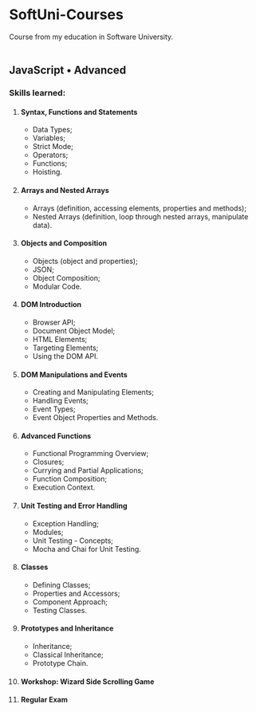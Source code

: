 # SoftUni-Courses
Course from my education in Software University.
<br>
<br>
<h2>JavaScript • Advanced</h2>
<h3>Skills learned:</h3>
<ol>
<li><h4>Syntax, Functions and Statements</h4></li>
  <ul>
	<li>Data Types;</li>
    <li>Variables;</li>
	<li>Strict Mode;</li>
	<li>Operators;</li>
	<li>Functions;</li>
	<li>Hoisting.</li>
  </ul>
  </li>
<li><h4>Arrays and Nested Arrays</h4></li>
  <ul>
	<li>Arrays (definition, accessing elements, properties and methods);</li>
    <li>Nested Arrays (definition, loop through nested arrays, manipulate data).</li>	
  </ul>
  </li>
  <li><h4>Objects and Composition</h4></li>
  <ul>
	<li>Objects (object and properties);</li>
    <li>JSON;</li>
	<li>Object Composition;</li>
	<li>Modular Code.</li>	
  </ul>
  </li>
  <li><h4>DOM Introduction</h4></li>
  <ul>
	<li>Browser API;</li>
    <li>Document Object Model;</li>
	<li>HTML Elements;</li>
	<li>Targeting Elements;</li>
	<li>Using the DOM API.</li>
  </ul>
  </li>
  <li><h4>DOM Manipulations and Events</h4></li>
  <ul>
	<li>Creating and Manipulating Elements;</li>
    <li>Handling Events;</li>
	<li>Event Types;</li>
	<li>Event Object Properties and Methods.</li>	
  </ul>
  </li>
  <li><h4>Advanced Functions</h4></li>
  <ul>
	<li>Functional Programming Overview;</li>
    <li>Closures;</li>
	<li>Currying and Partial Applications;</li>
	<li>Function Composition;</li>
	<li>Execution Context.</li>
  </ul>
  </li>
  <li><h4>Unit Testing and Error Handling</h4></li>
  <ul>
	<li>Exception Handling;</li>
    <li>Modules;</li>
	<li>Unit Testing - Concepts;</li>
	<li>Mocha and Chai for Unit Testing.</li>	
  </ul>
  </li>
    <li><h4>Classes</h4></li>
  <ul>
	<li>Defining Classes;</li>
    <li>Properties and Accessors;</li>
	<li>Component Approach;</li>
	<li>Testing Classes.</li>	
  </ul>
  </li>
    <li><h4>Prototypes and Inheritance</h4></li>
  <ul>
	<li>Inheritance;</li>
    <li>Classical Inheritance;</li>
	<li>Prototype Chain.</li>	
  </ul>
  </li>
      <li><h4>Workshop: Wizard Side Scrolling Game</h4></li> 
      <li><h4>Regular Exam</h4></li> 
  </ol>